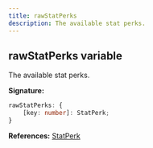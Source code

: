 ```yaml
---
title: rawStatPerks
description: The available stat perks.
---
```


## rawStatPerks variable

The available stat perks.

**Signature:**

```ts
rawStatPerks: {
    [key: number]: StatPerk;
}
```

**References:** [StatPerk](/api/StatPerk.md)


